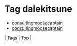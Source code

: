 <!--
title: Tag dalekitsune
date: 2020-06-28T15:26:59.463Z
tags:
-->
# Tag dalekitsune

 * [consultingmoosecaptain](79356220070.md)
 * [consultingmoosecaptain](80727580865.md)

| [Tags](tags.md) | [Top](index.md) |
